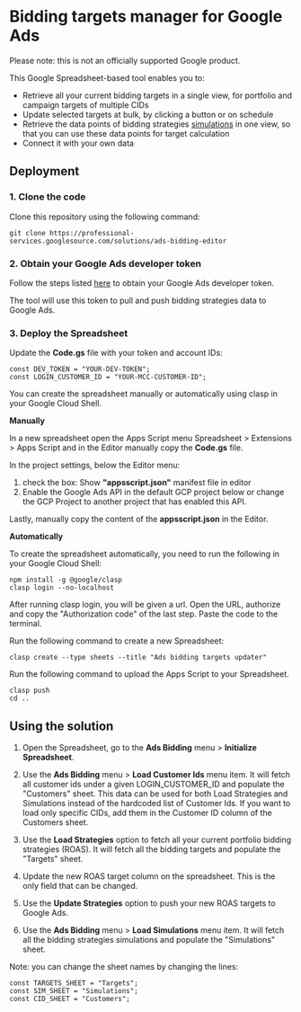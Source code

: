 # Bidding targets manager for Google Ads

Please note: this is not an officially supported Google product.

This Google Spreadsheet-based tool enables you to:
 * Retrieve all your current bidding targets in a single view, for portfolio and campaign targets of multiple CIDs
 * Update selected targets at bulk, by clicking a button or on schedule
 * Retrieve the data points of bidding strategies [simulations](https://support.google.com/google-ads/answer/2470105) in one view, so that you can use these data points for target calculation
 * Connect it with your own data

## Deployment

### 1. Clone the code

Clone this repository using the following command:
```
git clone https://professional-services.googlesource.com/solutions/ads-bidding-editor
```

### 2. Obtain your Google Ads developer token

Follow the steps listed [here](https://developers.google.com/google-ads/api/docs/first-call/dev-token)
to obtain your Google Ads developer token.

The tool will use this token to pull and push bidding strategies data to Google Ads.

### 3. Deploy the Spreadsheet

Update the **Code.gs** file with your token and account IDs:
```
const DEV_TOKEN = "YOUR-DEV-TOKEN";
const LOGIN_CUSTOMER_ID = "YOUR-MCC-CUSTOMER-ID";
```

You can create the spreadsheet manually or automatically using clasp in your Google Cloud Shell.

**Manually**

In a new spreadsheet open the Apps Script menu Spreadsheet > Extensions > Apps Script
and in the Editor manually copy the **Code.gs** file.

In the project settings, below the Editor menu:

1) check the box: Show **"appsscript.json"** manifest file in editor
2) Enable the Google Ads API in the default GCP project below or change the
GCP Project to another project that has enabled this API.

Lastly, manually copy the content of the **appsscript.json** in the Editor.

**Automatically**

To create the spreadsheet automatically, you need to run the following in your Google Cloud Shell:
```
npm install -g @google/clasp
clasp login --no-localhost
```

After running clasp login, you will be given a url.
Open the URL, authorize and copy the "Authorization code" of the last step. Paste the code to the terminal.

Run the following command to create a new Spreadsheet:

```
clasp create --type sheets --title "Ads bidding targets updater"
```

Run the following command to upload the Apps Script to your Spreadsheet.

```
clasp push
cd ..
```

## Using the solution

 1. Open the Spreadsheet, go to the **Ads Bidding** menu > **Initialize Spreadsheet**.

 2. Use the **Ads Bidding** menu > **Load Customer Ids** menu item.
    It will fetch all customer ids under a given LOGIN_CUSTOMER_ID and populate the "Customers" sheet.
    This data can be used for both Load Strategies and Simulations instead of the hardcoded list of Customer Ids.
    If you want to load only specific CIDs, add them in the Customer ID column of the Customers sheet.

 3. Use the **Load Strategies** option to fetch all your current portfolio bidding strategies (ROAS).
    It will fetch all the bidding targets and populate the "Targets" sheet.

 4. Update the new ROAS target column on the spreadsheet. This is the only field that can be changed.

 5. Use the **Update Strategies** option to push your new ROAS targets to Google Ads.

 6. Use the **Ads Bidding** menu > **Load Simulations** menu item.
    It will fetch all the bidding strategies simulations and populate the "Simulations" sheet.

Note: you can change the sheet names by changing the lines:
```
const TARGETS_SHEET = "Targets";
const SIM_SHEET = "Simulations";
const CID_SHEET = "Customers";
```
